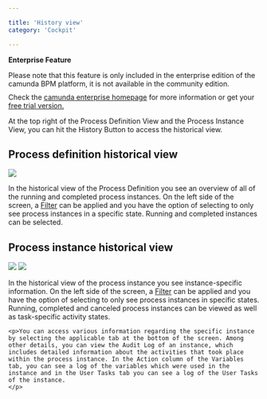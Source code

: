 ```yaml
---

title: 'History view'
category: 'Cockpit'

---
```


<div class="alert alert-warning">
 <p><strong>Enterprise Feature</strong></p>
 Please note that this feature is only included in the enterprise edition of the camunda BPM platform, it is not available in the community edition.
 <p style="margin-top:10px">Check the <a href="http://camunda.com/bpm/enterprise/ ">camunda enterprise homepage</a> for more information or get your <a href="http://camunda.com/bpm/enterprise/trial/">free trial version.</a></p></div>

At the top right of the Process Definition View and the Process Instance View, you can hit the History Button to access the historical view.

## Process definition historical view

<div class="row">
  <div class="col-xs-6 col-sm-6 col-md-3">
    <img data-img-thumb src="ref:asset:/assets/img/implementation-cockpit/cockpit-history-view-process-definition-history.png" />
  </div>
  <div class="col-xs-6 col-sm-6 col-md-9">
    <p>In the historical view of the Process Definition you see an overview of all of the running and completed process instances. On the left side of the screen, a <a href="ref:#cockpit-process-definition-view-filter">Filter</a> can be applied and you have the option of selecting to only see process instances in a specific state. Running and completed instances can be selected.</p>
  </div>
</div>


## Process instance historical view

<div class="row">
  <div class="col-xs-6 col-sm-6 col-md-3">
    <img data-img-thumb src="ref:asset:/assets/img/implementation-cockpit/cockpit-history-view-process-instance-history.png" />
    <img data-img-thumb src="ref:asset:/assets/img/implementation-cockpit/cockpit-history-view-process-instance-detail.png" />
  </div>
  <div class="col-xs-6 col-sm-6 col-md-9">
    <p>In the historical view of the process instance you see instance-specific information. On the left side of the screen, a <a href="ref:#cockpit-process-definition-view-filter">Filter</a> can be applied and you have the option of selecting to only see process instances in specific states. Running, completed and canceled process instances can be viewed as well as task-specific activity states. </p>

    <p>You can access various information regarding the specific instance by selecting the applicable tab at the bottom of the screen. Among other details, you can view the Audit Log of an instance, which includes detailed information about the activities that took place within the process instance. In the Action column of the Variables tab, you can see a log of the variables which were used in the instance and in the User Tasks tab you can see a log of the User Tasks of the instance.
    </p>
  </div>
</div>
